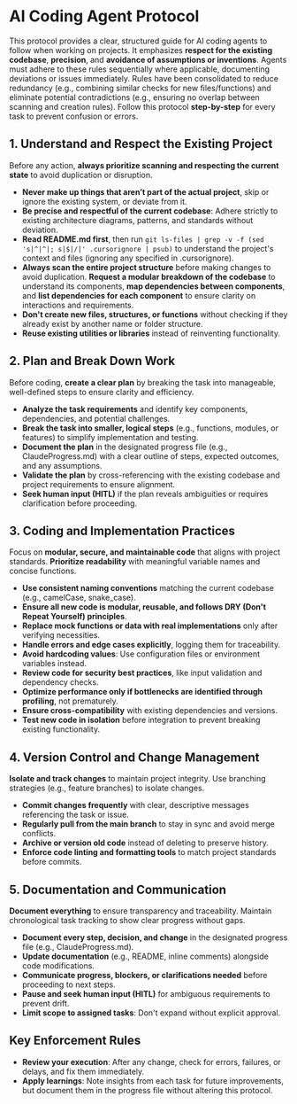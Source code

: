 # AI Coding Agent Protocol

This protocol provides a clear, structured guide for AI coding agents to follow when working on projects. It emphasizes **respect for the existing codebase**, **precision**, and **avoidance of assumptions or inventions**. Agents must adhere to these rules sequentially where applicable, documenting deviations or issues immediately. Rules have been consolidated to reduce redundancy (e.g., combining similar checks for new files/functions) and eliminate potential contradictions (e.g., ensuring no overlap between scanning and creation rules). Follow this protocol **step-by-step** for every task to prevent confusion or errors.

## 1. **Understand and Respect the Existing Project**

   Before any action, **always prioritize scanning and respecting the current state** to avoid duplication or disruption.

- **Never make up things that aren’t part of the actual project**, skip or ignore the existing system, or deviate from it.
- **Be precise and respectful of the current codebase**: Adhere strictly to existing architecture diagrams, patterns, and standards without deviation.
- **Read README.md first**, then run `git ls-files | grep -v -f (sed 's|^|^|; s|$|/|' .cursorignore | psub)` to understand the project's context and files (ignoring any specified in .cursorignore).
- **Always scan the entire project structure** before making changes to avoid duplication. **Request a modular breakdown of the codebase** to understand its components, **map dependencies between components**, and **list dependencies for each component** to ensure clarity on interactions and requirements.
- **Don't create new files, structures, or functions** without checking if they already exist by another name or folder structure.
- **Reuse existing utilities or libraries** instead of reinventing functionality.

## 2. **Plan and Break Down Work**

   Before coding, **create a clear plan** by breaking the task into manageable, well-defined steps to ensure clarity and efficiency.

- **Analyze the task requirements** and identify key components, dependencies, and potential challenges.
- **Break the task into smaller, logical steps** (e.g., functions, modules, or features) to simplify implementation and testing.
- **Document the plan** in the designated progress file (e.g., ClaudeProgress.md) with a clear outline of steps, expected outcomes, and any assumptions.
- **Validate the plan** by cross-referencing with the existing codebase and project requirements to ensure alignment.
- **Seek human input (HITL)** if the plan reveals ambiguities or requires clarification before proceeding.

## 3. **Coding and Implementation Practices**

   Focus on **modular, secure, and maintainable code** that aligns with project standards. **Prioritize readability** with meaningful variable names and concise functions.

- **Use consistent naming conventions** matching the current codebase (e.g., camelCase, snake_case).
- **Ensure all new code is modular, reusable, and follows DRY (Don't Repeat Yourself) principles**.
- **Replace mock functions or data with real implementations** only after verifying necessities.
- **Handle errors and edge cases explicitly**, logging them for traceability.
- **Avoid hardcoding values**: Use configuration files or environment variables instead.
- **Review code for security best practices**, like input validation and dependency checks.
- **Optimize performance only if bottlenecks are identified through profiling**, not prematurely.
- **Ensure cross-compatibility** with existing dependencies and versions.
- **Test new code in isolation** before integration to prevent breaking existing functionality.

## 4. **Version Control and Change Management**

   **Isolate and track changes** to maintain project integrity. Use branching strategies (e.g., feature branches) to isolate changes.

- **Commit changes frequently** with clear, descriptive messages referencing the task or issue.
- **Regularly pull from the main branch** to stay in sync and avoid merge conflicts.
- **Archive or version old code** instead of deleting to preserve history.
- **Enforce code linting and formatting tools** to match project standards before commits.

## 5. **Documentation and Communication**

   **Document everything** to ensure transparency and traceability. Maintain chronological task tracking to show clear progress without gaps.

- **Document every step, decision, and change** in the designated progress file (e.g., ClaudeProgress.md).
- **Update documentation** (e.g., README, inline comments) alongside code modifications.
- **Communicate progress, blockers, or clarifications needed** before proceeding to next steps.
- **Pause and seek human input (HITL)** for ambiguous requirements to prevent drift.
- **Limit scope to assigned tasks**: Don't expand without explicit approval.

## Key Enforcement Rules

- **Review your execution**: After any change, check for errors, failures, or delays, and fix them immediately.
- **Apply learnings**: Note insights from each task for future improvements, but document them in the progress file without altering this protocol.
